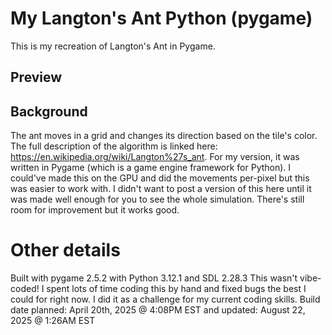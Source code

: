 # My Langton's Ant Python (pygame)
This is my recreation of Langton's Ant in Pygame. 

## Preview

## Background
The ant moves in a grid and changes its direction based on the tile's color. The full description of the algorithm is linked here: https://en.wikipedia.org/wiki/Langton%27s_ant.
For my version, it was written in Pygame (which is a game engine framework for Python). I could've made this on the GPU and did the movements per-pixel but this was easier to work with. 
I didn't want to post a version of this here until it was made well enough for you to see the whole simulation. There's still room for improvement but it works good.

# Other details
Built with pygame 2.5.2 with Python 3.12.1 and SDL 2.28.3
This wasn't vibe-coded! I spent lots of time coding this by hand and fixed bugs the best I could for right now. I did it as a challenge for my current coding skills.
Build date planned: April 20th, 2025 @ 4:08PM EST and updated: August 22, 2025 @ 1:26AM EST
